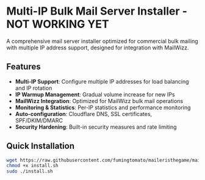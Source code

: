 # Multi-IP Bulk Mail Server Installer - NOT WORKING YET

A comprehensive mail server installer optimized for commercial bulk mailing with multiple IP address support, designed for integration with MailWizz.

## Features

- **Multi-IP Support**: Configure multiple IP addresses for load balancing and IP rotation
- **IP Warmup Management**: Gradual volume increase for new IPs
- **MailWizz Integration**: Optimized for MailWizz bulk mail operations
- **Monitoring & Statistics**: Per-IP statistics and performance monitoring
- **Auto-configuration**: Cloudflare DNS, SSL certificates, SPF/DKIM/DMARC
- **Security Hardening**: Built-in security measures and rate limiting

## Quick Installation

```bash
wget https://raw.githubusercontent.com/fumingtomato/maileristhegame/main/install.sh
chmod +x install.sh
sudo ./install.sh
